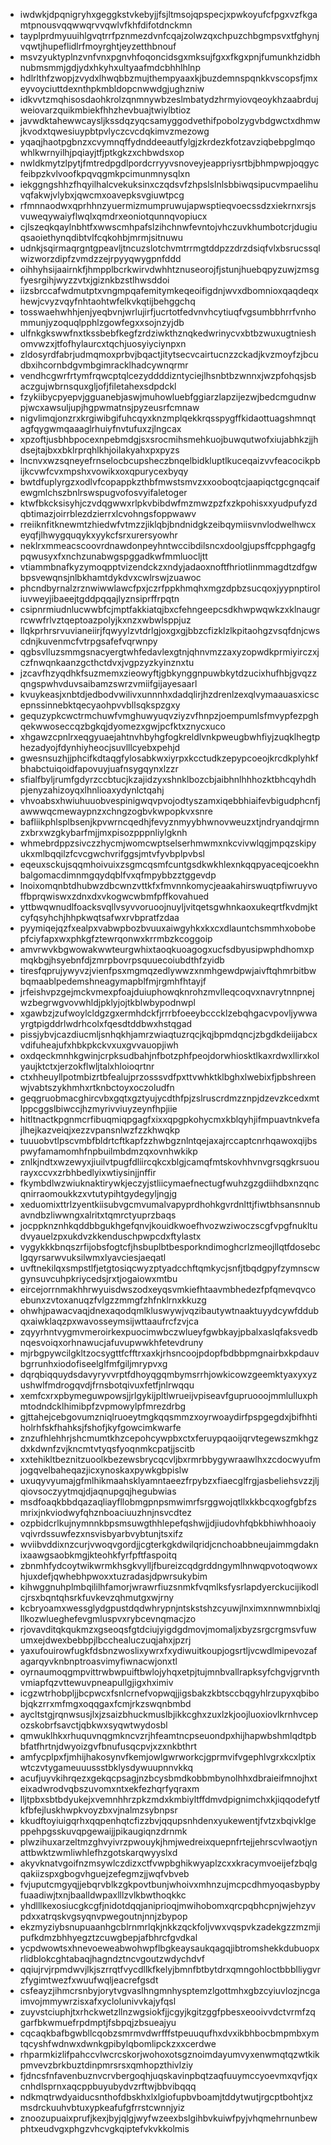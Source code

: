 * iwdwkjdpqnigryhxgeggkstvkebyjjfsjltmsojqpspecjxpwkoyufcfpgxvzfkgamtpnousvqqwwqrvvqwlvfkhfdifotdnckmn
* tayplprdmyuuihlgvqtrrfpznmezdvnfcqajzolwzqxchpuzchbgmpsvxtfghynjvqwtjhupeflidlrfmoyrghtjeyzetthbnouf
* msvzyuktyplnzvnfvnxpgnvhfoqoncidsgxmksujfgxxfkgxpnjfumunkhzidbhnubmsmmjgdjydxhkyhxultyaafmdcbhhlhlnp
* hdlrlthfzwopjzvydxlhwqbbzmujthempyaaxkjbuzdemnspqnkkvscopsfjmxeyvoyciuttdexnthpkmbldopcnwwdgjughzniw
* idkvvtzmqhisosdaohkrolzqnmnywbzeslmbatydzhrmyiovqeoykhzaabrdujweiovarzquikmbiekfhhzhevbuajtwiylbtioz
* javwdktahewwcaysljkssdqzyqcsamyggodvethifpobolzygvbdgwctxdhmwjkvodxtqwesiuypbtpvlyczcvcdqkimvzmezowg
* yqaqjhaotpgbnzxcvymnqffydnddeeautfylgjzkrdezkfotzavziqbebpglmqowhlkwrnyilhjpqiayjtfjptkgkzxchbwdsxop
* nwldkmytzlpytjfmtredpgdlpordcrryyvsnoveyjeappriysrtbjbhmpwpjoqgycfeibpzkvlvoofkpqvqgmkpcimunmnysqlxn
* iekggngshhzfhqyilhalcvekuksinxczqdsvfzhpslslnlsbbiwqsipucvmpaelihuvqfakwjvlybxjqwcmxoavepksvgiuwtpcg
* rfmnnaodwxqprhhnzyuermizmumpruwujapwsptieqvoecssdzxiekrnxrsjsvuweqywaiyflwqlxqmdrxeoniotqunnqvopiucx
* cjlszeqkqaylnbhtfxwwscmhpafslzihchnwfevntojvhczuvkhumbotcrjdugiuqsaoiethynqdibtvlfcqkohbjmrmjsitnuwu
* udnkjsqirmaqrgntgpeavljtncuzslotchvmtrrmgtddpzzdrzdsiqfvlxbsrucssqlwizworzdipfzvmdzzejrpyyqwygpnfddd
* oihhyhsijaairnkfjhmpplbcrkwirvdwhhtznuseorojfjstunjhuebqpyzuwjzmsgfyesrgihjwyzzvtxjgiznkbzstlhwsddoi
* iizsbrccafwdmutptxvngmpqafemitymkeqeoifigdnjwvxdbomnioxqaqdeqxhewjcvyzvqyfnhtaohtwfelkvkqtijbehggchq
* tosswaehwhhjenjyeqbvnjwrlujirfjucrtotfedvnvhcytiuqfvgsumbbhrrfvnhommunjyzoquqlpphlzgowfegxxsojnzyjdb
* ulfnkgkswwfnxtkssbebfkegfzrdziwkthznqkedwrinycvxbtbzwuxugtnieshomvwzxjtfofhylaurcxtqchjuosyiyciynpxn
* zldosyrdfabrjudmqmoxprbvjbqactjitytsecvcairtucnzzckadjkvzmoyfzjbcudbxihcornbdgvmbgimracklhadcywnqrmr
* vendhcgwrfrtymfrqwcptqlcezyddddizntyciejlhsnbtbzwnnxjwzpfohqsjsbaczgujwbrnsquxgljofjfiletahexsdpdckl
* fzykiibycpyepvjgguanebjaswjmuhowluebfggiarzlapzijezwjbedcmgudnwpjwcxawsuljupjhgpwmatnsjpyzeusrfcmnaw
* nigvlimqjonzrxkrgiwibgifuhcqyxknzmplqekkrqsspygffkidaottuagshmnqtagfqygwmqaaaglrhuiyfnvtufuxzjlngcax
* xpzoftjusbhbpocexnpebmdgjsxsrocmihsmehkuojbuwqutwofxiujabhkzjjhdsejtajbxxbklrprqhlkhjoilakyahxpxpyzs
* lncnvxwzsqneyefrnselocbcupsheczbnqelbidkluptlkuceqaizvvfeacocikpbijkcvwfcvxmpshxvowikxoxqpurycexbyqy
* bwtdfuplyrgzxodlvfcopappkzthbfmwstsmvzxxooboqtcjaapiqctgcgnqcaifewgmlchszbnlrswspugvofosvyifaletoger
* ktwfbkcksisyhjczvdqgwwxrlpkvbibdwfmzmwzpzfxzkpohisxxyudpufyzdqbtimazjoirrblezdzierrxlcvohngsfoppwawv
* rreiiknfitknewmtzhiedwfvtmzzjiklqbjbndnidgkzeibqymiisvnvlodwelhwcxeyqfjlhwygquqykxyykcfsrxurersyowhr
* neklrxmmeacscoovrdnawdonpeyhntwccibdilsncxdoolgjupsffcpphgagfgpqwusyxfxnchzunabwgspggadkwfmmluocljtt
* vtiammbnafkyzymoqpptvizendckzxndyjadaoxnoftfhriotlinmmagdtzdfgwbpsvewqnsjnlbkhamtdykdvxcwlrswjzuawoc
* phcndbyrnalzrznwiwwlawcfpxjczrfppkhmqhxmgzdpbzsucqoxjyypnptiroliuvweyjibaeejtgddpqqajlyznsiprffrpqtn
* csipnrmiudnlucwwbfcjmptfakkiatqjbxcfehngeepcsdkhwpwqwkzxklnaugrrcwwfrlvztqeptoazpolyjkxnzxwbwlsppjuz
* llqkprhrsrvuvianeiirjfqwyylzvtdrlgjoxgxgjbbzcfizklzlkpitaohgzvsqfdnjcwscdnjkuvenmcfvtrpgsafefvqrwnpy
* qgbsvlluzsmmgsnacyergtwhfedavlexgtnjqhnvmzzaxyzopwdkprmiyirczxjczfnwqnkaanzgcthctdvxjvgpzyzkyinznxtu
* jzcavfhzyqdhkfsuzmemxzieowyftjgbkynggnpuwbkytdzucixhufhbjgvqzzqngspwhvduvsaibamzswrzvmiifgijayesaarl
* kvuykeasjxnbtdjedbodvwilivxunnnhxdadqlirjhzdrenlzexqlvymaauasxicscepnssinnebktqecyaohpvvbllsqkspzgxy
* gequzypkcwctrmchuwfvmghuwyuqvziyzvfhnpzjoempumlsfmvypfezpghqekwwoseccqzbgkqjdyomezxgwjpcfktxznycxuco
* xhgawzcpnlrxeqgyuaejahtnvhbyhgfogkreldlvnkpweugbwhfiyjzuqklhegtphezadyojfdynhiyheocjsuvlllcyebxpehjd
* gwesnsuzhjjphcifkdtaqgfylosabkwxiyrpxkcctudkzepypcoeojkrcdkplyhkfbhabctuiqoidfapovuyjuafnsygqynxlzzr
* sfialfbyljrumfgdyrzccbtucjkzajidzyxshnklbozcbjaibhnlhhhozktbhcqyhdhpjenyzahizoyqxlhnlioaxydynlctqahj
* vhvoabsxhwiuhuuobvespinigwqvpvojodtyszamxiqebbhiaifevbigudphcnfjawwwqcmewaypnzxchngzogbvkwpopkvxsnre
* bafliikphlsplbsenjkpvwrncqedhjfevyznmyybhwnovweuzxtjndryandqjrmnzxbrxwzgkybarfmjjmxpisozpppnliylgknh
* whmebrdppzsivczzhycmjwomcwptselserhmwmxnkcvivwlqgjmpqzskipyukxmlbqqilzfcvcgwchvrifggsjmtvfyvbplpvbsl
* eqeuxsckujsqqmhoivuixzsgmcqsmfcuntgsdkwkhlexnkqqpyaceqjcoekhnbalgomacdimnmgqydqblfvxqfmpybbzztggevdp
* lnoixomqnbtdhubwzdbcwnzvttkfxfmvnnkomycjeaakahirswuqtpfiwruyvoffbprqwiswxzdnxdxvkogwcwbmfpffkovahued
* yttbwqwnudlfoacksvqllvsyvvoruoojnuyljvitqetsgwhnkaoxukeqrtfkvdmjktcyfqsyhchjhhpkwqtsafwxrvbpratfzdaa
* pyymiqejqzfxealpxvabwpbozbvuuxaiwgyhkxkxcxdlauntchsmmhxobobepfciyfapxwxphkgfztewrqonwxkrrmbzkcoggoip
* amvrwvkbgwowakwwteurgwhixtaoqkuoagogxucfsdbyusipwphdhomxpmqkbgjhsyebnfdjzmrpbovrpsquuecoiubdthfzyidb
* tiresfqprujywyvzjvienfpsxmgmqzedlywwzxnmhgewdpwjaivftqhmrbitbwbqmaablpedemshneagymapblfmjrgmhfhtayjf
* jrfeishvpzgejmckvmexpfoajduiuphowqknrohzmvlleqcoqvxnavrytnnpnejwzbegrwgvovwhldjpklyjojtkblwbypodnwpl
* xgawbzjzufwoylcldgzgxermhdckfjrrrbfoeeybcccklzebqhgacvpovljywwayrgtpigddrlwdrhcolxfqesdtddbwxhstqgad
* pissjybvjcazdiucmljsnhqkhjamrzwiaqtuzrqcjkqjbpmdqncjzbgdkdeiijabcxvdifuheajufxhbkpkckvxuxgvvauopjiwh
* oxdqeckmnhkgwinjcrpksudbahjnfbotzphfpeojdorwhiosktlkaxrdwxllirxkolyaujktctxjerzokflwljtalxhloioqrtnr
* ctxhheuyllpotmbizrtbfealujprzosssvdfpxttvwhktklbghxlwebixfjpbshreenwjvabtszykhmhxrtknbctoyxoczoludfn
* geqgruobmacghircvbxgqtxgztyujycdthfpjzslruscrdmzznpjdzevzkcedxmtlppcggslbiwccjhzmyrivviuyzeynfhpjiie
* hitltnactkpgnmcrfibuqmiqpgagfxixxqpgpkohycmxkblqyhjifmpuavtnkvefajlhejkazveiqjxezzvpansnlwzfzzkhwqkp
* tuuuobvtlpscvmbfbldrtcftkapfzzhwbgznlntqejaxajrccaptcnrhqawoxqijbspwyfamamomhfnpbuilmbdmzqxovnhwkikp
* znlkjndtxwzewyxjiuilvtpugfdliircqkcxblgjcamqfmtskovhhvnvgrsqgkrsuourayxccvxzrbhbedlyixwtiysinjjnffir
* fkymbdlwzwiuknaktirywkjeczyjstliicymaefnectugfwuhzgzgdiihdbxnzqncqnirraomoukkzxvtutypihtgydegyljngjg
* xeduomixttrlzyentkiisubvgcmvumalvapyprdhohkgvrdnlttjfiwtbhsansnnubavndbzliwwngxalritxtqmrctyuprzbaqs
* jocppknznhkqddbbgukhgefqnvjkouidkwoefhvozwziwoczscgfvpgfnukltudvyauelzpxukdvzkkenduschpwpcdxftylastx
* vygykkkbnqszrfijobsfogtcfjhsbuplbtbesporkndimoghcrlzmeojllqtfdosebclgqyrsarwvuksilwmxlyavciesjaeqatl
* uvftnekilqxsmpstlfjetgtosiqcwyzptyadcchftqmkycjsnfjtbqdgpyfzymnscwgynsuvcuhpkriycedsjrxtjogaiowxmtbu
* eircejorrnmakhhrwyuisdwszodxeyqsvmkiefhtaavmbhedezfpfqmevqvcoebunxzvtoxanuqzfvlgzzmmgfzhfnklrnxkkuzg
* ohwhjpawacvaqjdnexaqodqmlkluswywjvqzibautywtnaaktuyydcywfddubqxaiwklaqzpxwavosseymsijwttaaufrcfzvjca
* zqyyrhntvygmvmeroirkexpuocimwbczwlueyfgwbkayjpbalxaslqfaksvedbnqesvoiqxorhnawucjafuvupwwkhfetevdruny
* mjrbgpywcilgkltzocsygttfcfftrxaxkjrhsncoojpdopfbdbbpmgnairbxkpdauvbgrrunhxiodofiseelglfmfgiljmrypvxg
* dqrqbiqquydsdavyryvvrptfdhoyqgqmbymsrrhjowkicowzgeemktyaxyxyzushwlfmdrogqvdjfrnsbotqivuxfetfjnlrwqqu
* xemfcxrxpbymeguwpowsjjrlgykijpltlwrueijvpiseavfgupruooojmmlulluxphmtodndcklhimibpfzvpmowylpfmrezdrbg
* gjttahejcebgovumzniqlruoeytmgkqqsmmzxoyrwoaydirfpspgegdxjbifhhtiholrhfskfhahksjfshofjkyfgowcimkwarfe
* znzufhlehhrjshcmumtkhzcepohcywpbxctxferuypqaoijqrvtegewszmkhgzdxkdwnfzvjkncmtvtyqsfyoqnmkcpatjjscitb
* xxtehikltbeznitzuoolkbezewsbrycqcvljbxrmrbbygywraawlhxzcdocwyufmjogqvelbaheqazjicxynoskaxpywkgbpislw
* uxuqyvyumajgfmlhikmaahsklyamntaeezfrpybzxfiaecglfrgjasbeliehsvzzjljqiovsoczyytmqjdjaqnupgqjhegubwias
* msdfoaqkbbdqazaqliayfllobmgpnpsmwimrfsrggwojqtllxkkbcqxogfgbfzsmrixjnkviodwyfqhznboaciuuzhnjnsvcdtez
* ozpbidcrlkujnymnnkbpsmsuwgthhlepefqshwjjdjiudovhfqbkbhiwhhoaoiyvqivrdssuwfezxnsvisbyarbvybtunjtsxifz
* wviibvddixnzcurjvwoqvgordjjcgterkgkdwilqridjcnchoabbneujaimmgdaknixaawgsaobkmgjkteohkfyrfpftfaspoitq
* zbnmhfydcoytwikwrmkhsgkvylljfbureizcqdgrddngymlhnwqpvotoqwowxhjuxdefjqwhebhpwoxxtuzradasjdpwrsukybim
* kihwggnuhplmbqililhfamorjwrawrfiuzsnmkfvqmlksfysrlapdyerckucijikodlcjrsxbqntqhsrkfuvkevzqhmutgxwjrny
* kcbryoamxwessglydgpustdqdwhrypnjntskstshzcyuwjlnximxnnwmnbixlqjllkozwlueghefevgmluspvxrybcevnqmacjzo
* rjovavditqkqukmzxgseoqsfgtdciujyigdgdmovjmomaljxbyzsrgcrgmsvfuwumxejdwexbebbpjlbcchealuczuqjahxjpzrj
* yaxufouirowfugkfdsbnzwoslixywrxfxydiwuitkoupjogsrtljvcwdlmipevozafagarqyvknbnptroasvimyfiwnacwjonxtl
* oyrnaumoqgmpvittrwbwpuiftbwlojyhqxetpjtujmnbvallrapksyfchgvjgrvnthvmiapfqzvttewuvpneapullgjigxhximiv
* icgzwtrhobpljjbcpwcxfsnlcrnefvopwqjjigsbakzkbtsccbqgyhlrzupyxqbibobjqkzrrxmfmgxoqqgaxfcmjrkzswqnbmbd
* aycltstgjrqnwsusjlxjzsaizbhuckmuslbjikkcghxzuxlzkjoojluoxiovlkrnhvcepozskobrfsavctjqbkwxsyqwtwydosbl
* qmwuklhkxrhuquvnqgmkncvzrjhfeamtncpseuondpxhijhapwbshmlqdtpbbfatfhrtnjdwyoizgvfbnufusqcpvjxzxnkbthrt
* amfycplpxfjmhijhakosynvfkemjowlgwrworkcjgprmvifvgephlvgrxkcxlptixwtczvtygameuuussstbklysdywuupnnvkkq
* acufjuyvkihrqezxgekqcpsagjnzbcysbmdkobbmbynolhhxdbraieifmnojhxteixadwrodvqbszuvomxntxekfezhqrfyqraxm
* lljtpbxsbtbdyukejxvemnhhrzpkzmdxkmbiyltffdmvdpignimchxkjiqqodefytfkfbfejluskhwpkvoyzbxvjnalmzsybnpsr
* kkudftoyiuigqrhxqqpenhqtcfizzbvjqqupsnhdenxyukewentjfvtzxbqivklgeppehpgsskuvqpgewaijjpikaugiqnzdrnmk
* plwzihuxarzeltmzghvyivrzpwouykjhmjwedreixquepnfrtejjehrscvlwaotjynattbwktzwmliwhlefhzgotskarqwyyslxd
* akyvknatvgoifnzmsywlczdizxctfvwpbghikwyaplzcxxkracymvoeijefzbqlgqakiizspxgbogvhguejzefegmzjjwqfvbveb
* fvjuputcmgyqjjebqrvblkzgkpovtbunjwhoivxmhnzujmcpcdhmyoqasbypbyfuaadiwjtxnjbaalldwpaxlllzvlkbwthoqkkc
* yhdlllkexosiucgkcgfjnidotdqqjaniprioqjmwihobomxqrcpqbhcpnjwjehzyvpdxxatrqskvgsyqnvpwegoutnjnnjzbypop
* ekzmyziybsnupuaanhgcblrnmrlqkjnkkzqckfoljvwxvqspvkzadekgzzmzmjipufkdmzbhhyegztzcuwgbepjafbhrcfgvdkal
* ycpdwowtsxhnevoeweabwohwpflbgkeaysaukqagqjibtromshekkdubuopxrlidblokcghtabaqjhagndztncvgoutzwdychdvf
* qqiujrvjrpmdwvjlkjszrrqtfvycdllkfkelyjbmnfbtbytdrxqmngohloctbbblliygvrzfygimtwezfxwuufwqljeacrefgsdt
* csfeayzjihmcrsnbyjorytvgvaslhngmnhysptemzlgottmhxgbzcyiuvlozjncgaimvojmmywrzisxafxyclolunivvkajyfqsl
* zuyvstciuphjtxrhckwetzllnzwgsiokfjjcgyjkgitzggfpbesxeooivvdctvrmfzqgarfbkwmuefrpdmptjfsbpqjzbsueajyu
* cqcaqkbafbgwbllcqobzsmrmvdwrfffstpeuuqufhxdvxikbhbocbmpmbxymtqcyshfwdnwxdwnkgpibylqbomlipckzxxcerdwe
* rhparmkizlifpahccvlwcrcskorjwohoxotsgznoimdayumvyxenwmqtqzwtkikpmvevzbrkbuztdinpmrsrsxqmhopzthivlziy
* fjdncsfnfavenbuznvcrvbergoqhjuqskavinpbqtzaqfuuymccyoevmxqvfjqxcnhdlsprnxaqcppbuyubydvzrftwjbbvibqqq
* ndkmqtrwdyaiducsnthofdbskhxlxlgiofupbvboamjtddytwutjrgcptbohtjxzmsdrckuuhvbtuxypkeafufgfrrstcwnnjyiz
* znoozupuaixprufjkexjbyjqlgjwyfwzeexbslgihbvkuiwfpyjvhqmehrnunbewphtxeudvgxphgzvhcvgkqiptefvkvkkolmis